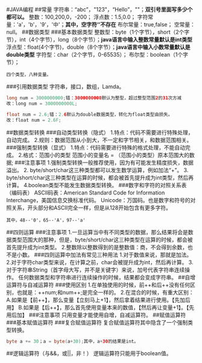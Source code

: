 #JAVA编程
##常量
字符串：“abc”，"123"，“Hello”，""；**双引号里面写多少个都可以。**
整数：100,200,0，-200；
浮点数：1.5,0.0；
字符常量：'a'，'b'，'9'，'中'；**其中，空字符‘’不存在**
布尔常量：true,false；
空常量：null。
##数据类型
###基本数据类型
整数型：byte（1个字节），short（2个字节），int（4个字节），long（8个字节）；**java语言中输入整数常量默认是int类型**
浮点型：float(4个字节)，double（8个字节）；**java语言中输入小数常量默认是double类型**
字符型：char（2个字节，0-65535）；
布尔型：boolean（1个字节）；

```
四个类型，八种变量。
```
###引用数据类型
字符串，接口，数组，Lamda。
```java
long num = 3000000000;错：3000000000默认为整型，超过整型范围2的31次方减
改：long num = 3000000000L;

float num = 2.6;错：2.6默认为double数据类型，转化为float类型由损失。
改：float num = 2.6F;
```
##数据类型转换
###自动类型转换（隐式）
1.特点：代码不需要进行特殊处理，自动完成。
2.规则：数据范围从小到大，不一定和字节相关，和数据范围相关。
###强制类型转换（显式）
1.特点：代码需要进行特殊的格式处理，不能自动完成。
2.格式：范围小的类型 范围小的变量名 = （范围小的类型）原本范围大的数据;
###注意事项
1.强制类型转换一般推荐使用，因为有可能发生精度损失，数据溢出。
2. byte/short/char这三种类型都可以发生数学运算，例如加法“+”。
3. byte/short/char这三种类型在运算的时候，都会被首先提升成为int类型，然后再计算。
4.boolean类型不能发生数据类型转换。
###数字和字符的对照关系表（编码表）
ASCII码表：American Standard Code for Information Interchange，美国信息交换标准代码。
Unicode：万国码。也是数字和符号的对照关系，开头部分和ASCII完全一样，但是从128开始包含有更多字符。
```
其中，48--'0'，65--'A'，97--'a'
```
##四则运算
###注意事项
1.一旦运算当中有不同类型的数据，那么结果将会是数据类型范围大的那种，但是，byte/short/char这三种类型在运算的时候，都会被首先提升成为int类型。
2.整数除以整数得到的是整数值：商，不会得到余数，也不是小数。
###四则运算中加法有常见三种用法
1.对于数值来说，那就是加法。
2.对于字符char类型来说，在计算之前，char会被提升成为int，然后再计算。
3.对于字符串String（首字母大写，并不是关键字）来说，加号代表字符串连续操作。
任何数据类型和字符串进行连续操作的时候，结果都会变成字符串。
##自增运算符与自减运算符
###使用区别
1.在单独使用的时候，前++和后++没有任何区别，也就是：++num;和num++;是完全一样的。
2.在混合的时候，有重大区别：
A.如果是【前++】，那么变量【立刻马上+1】，然后拿着结果进行使用。【先加后用】
B.如果是【后++】，那么首先使用变量本来的数值，【然后再让变量+1】。【先用后加】
###注意事项
只用变量才能使用自增，自减运算符。
##赋值运算符
###基本赋值运算符
###复合赋值运算符
复合赋值运算符其中隐含了一个强制类型转换。
```java
byte a += 30；a = byte(a+30);其中，a+30的结果是int。
```
##逻辑运算符（与&&，或||，非！）
逻辑运算符只能用于boolean值。
